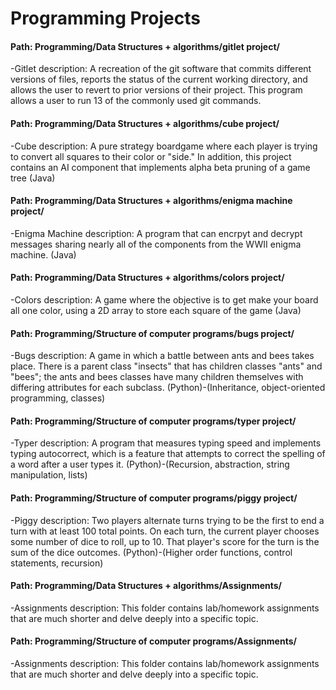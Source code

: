 # Programming Projects

#### Path: Programming/Data Structures + algorithms/gitlet project/
-Gitlet description: A recreation of the git software that commits different versions of files, reports the status of the current working directory, and allows the user to revert to prior versions of their project.  This program allows a user to run 13 of the commonly used git commands.

#### Path: Programming/Data Structures + algorithms/cube project/
-Cube description: A pure strategy boardgame where each player is trying to convert all squares to their color or "side."
       In addition, this project contains an AI component that implements alpha beta pruning of a game tree (Java)
  
#### Path: Programming/Data Structures + algorithms/enigma machine project/
-Enigma Machine description: A program that can encrpyt and decrypt messages sharing nearly all of the components from the WWII enigma machine. (Java)

#### Path: Programming/Data Structures + algorithms/colors project/
-Colors description: A game where the objective is to get make your board all one color, using a 2D array to store each square of the game (Java)

#### Path: Programming/Structure of computer programs/bugs project/
-Bugs description:  A game in which a battle between ants and bees takes place.  There is a parent class "insects" that has children classes "ants" and "bees"; the ants and bees classes have many children themselves with differing attributes for each subclass. (Python)-(Inheritance, object-oriented programming, classes)

#### Path: Programming/Structure of computer programs/typer project/
-Typer description:  A program that measures typing speed and implements typing autocorrect, which is a feature that attempts to correct the spelling of a word after a user types it.  (Python)-(Recursion, abstraction, string manipulation, lists)

#### Path: Programming/Structure of computer programs/piggy project/
-Piggy description:  Two players alternate turns trying to be the first to end a turn with at least 100 total points. On each turn, the current player chooses some number of dice to roll, up to 10. That player's score for the turn is the sum of the dice outcomes. (Python)-(Higher order functions, control statements, recursion)

#### Path: Programming/Data Structures + algorithms/Assignments/
-Assignments description: This folder contains lab/homework assignments that are much shorter and delve deeply into a specific topic.

#### Path: Programming/Structure of computer programs/Assignments/
-Assignments description: This folder contains lab/homework assignments that are much shorter and delve deeply into a specific topic.
